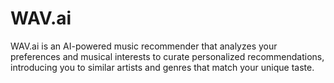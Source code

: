 # WAV.ai
WAV.ai is an AI-powered music recommender that analyzes your preferences and musical interests to curate personalized recommendations, introducing you to similar artists and genres that match your unique taste.
